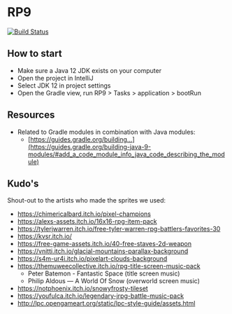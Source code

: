 # RP9

[![Build Status](https://travis-ci.org/SoftwareSandbox/RP9.svg?branch=master)](https://travis-ci.org/SoftwareSandbox/RP9)

## How to start
- Make sure a Java 12 JDK exists on your computer
- Open the project in IntelliJ
- Select JDK 12 in project settings
- Open the Gradle view, run RP9 > Tasks > application > bootRun


## Resources
- Related to Gradle modules in combination with Java modules:
    - [https://guides.gradle.org/building...](https://guides.gradle.org/building-java-9-modules/#add_a_code_module_info_java_code_describing_the_module)

## Kudo's
Shout-out to the artists who made the sprites we used:
- https://chimericalbard.itch.io/pixel-champions
- https://alexs-assets.itch.io/16x16-rpg-item-pack
- https://tylerjwarren.itch.io/free-tyler-warren-rpg-battlers-favorites-30
- https://kvsr.itch.io/
- https://free-game-assets.itch.io/40-free-staves-2d-weapon
- https://vnitti.itch.io/glacial-mountains-parallax-background
- https://s4m-ur4i.itch.io/pixelart-clouds-background
- https://themuweecollective.itch.io/rpg-title-screen-music-pack
    - Peter Batemon - Fantastic Space (title screen music)
    - Philip Aldous — A World Of Snow (overworld screen music)
- https://notphoenix.itch.io/snowyfrosty-tileset
- https://youfulca.itch.io/legendary-jrpg-battle-music-pack
- http://lpc.opengameart.org/static/lpc-style-guide/assets.html
